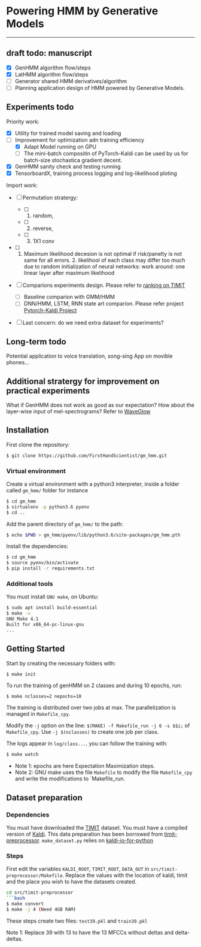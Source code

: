 # Powering HMM by Generative Models
---------------------------------------
## draft todo: manuscript
- [x] GenHMM algorithm flow/steps
- [x] LatHMM algorithm flow/steps
- [ ] Generator shared HMM derivatives/algorithm
- [ ] Planning application design of HMM powered by Generative Models.

## Experiments todo
Priority work:
- [x] Utility for trained model saving and loading
- [ ] Improvement for optimization adn training efficiency
    - [x] Adapt Model running on GPU
    - [ ] The mini-batch compositin of PyTorch-Kaldi can be used by us for batch-size stochastica gradient decent. 
- [x] GenHMM sanity check and testing running
- [x] TensorboardX, training process logging and log-likelihood ploting

Import work:
- [ ] Permutation stratergy:
    - [ ] 1. random, 
    - [ ] 2. reverse, 
    - [ ] 3. 1X1 conv
- [ ] 1. Maximum likelihood decesion is not optimal if risk/panelty is not same for all errors. 2. likelihool of each class may differ too much due to random initialization of neural networks: work around: one linear layer after maximum likelihood

- [ ] Comparions experiments design. Please refer to [ranking on TIMIT](https://paperswithcode.com/sota/speech-recognition-on-timit)
    - [ ] Baseline comparion with GMM/HMM
    - [ ] DNN/HMM, LSTM, RNN state art comparion. Please refer project [Pytorch-Kaldi Project](https://github.com/mravanelli/pytorch-kaldi)
 -[ ] Last concern: do we need extra dataset for experiments?
 
 ## Long-term todo
 Potential application to voice translation, song-sing App on movible phones...

## Additional stratergy for improvement on practical experiments
What if GenHMM does not work as good as our expectation?
How about the layer-wise input of mel-spectrograms? Refer to [WaveGlow](https://arxiv.org/abs/1811.00002)

## Installation

First clone the repository:
```bash
$ git clone https://github.com/FirstHandScientist/gm_hmm.git
```

### Virtual environment
Create a virtual environment with a python3 interpreter, inside a folder called `gm_hmm/` folder for instance
```bash
$ cd gm_hmm
$ virtualenv -p python3.6 pyenv
$ cd ..
```

Add the parent directory of `gm_hmm/` to the path:
```bash
$ echo $PWD > gm_hmm/pyenv/lib/python3.6/site-packages/gm_hmm.pth
```

Install the dependencies:
```bash
$ cd gm_hmm
$ source pyenv/bin/activate
$ pip install -r requirements.txt
```
### Additional tools
You must install `GNU make`, on Ubuntu:
```bash
$ sudo apt install build-essential
$ make -v
GNU Make 4.1
Built for x86_64-pc-linux-gnu
...
```

## Getting Started

Start by creating the necessary folders with:

```bash
$ make init
```

To run the training of genHMM on 2 classes and during 10 epochs, run:
```
$ make nclasses=2 nepochs=10 
```
The training is distributed over two jobs at max.
The parallelization is managed in `Makefile_cpy`.

Modify the `-j` option on the line: `$(MAKE) -f Makefile_run -j 6 -s $$i;` of `Makefile_cpy`. Use `-j $(nclasses)` to create one job per class.

The logs appear in `log/class...`. you can follow the training with:
```bash
$ make watch
```

- Note 1: epochs are here Expectation Maximization steps.
- Note 2: GNU make uses the file `Makefile` to modify the file `Makefile_cpy` and write the modifications to `Makefile_run.


## Dataset preparation
### Dependencies
You must have downloaded the [TIMIT](https://catalog.ldc.upenn.edu/LDC93S1) dataset.
You must have a compiled version of [Kaldi](https://github.com/kaldi-asr/kaldi).
This data preparation has been borrowed from [timit-preprocessor](https://github.com/orbxball/timit-preprocessor).
`make_dataset.py` relies on [kaldi-io-for-python](https://github.com/vesis84/kaldi-io-for-python)

### Steps
First edit the variables `KALDI_ROOT`, `TIMIT_ROOT`, `DATA_OUT` in `src/timit-preprecessor/Makefile`.
Replace the values with the location of kaldi, timit and the place you wish to have the datasets created.

```bash
cd src/timit-preprocessor
```bash
$ make convert
$ make -j 4 (Need 4GB RAM)
```

These steps create two files: `test39.pkl` and `train39.pkl`

Note 1: Replace 39 with 13 to have the 13 MFCCs without deltas and delta-deltas.

